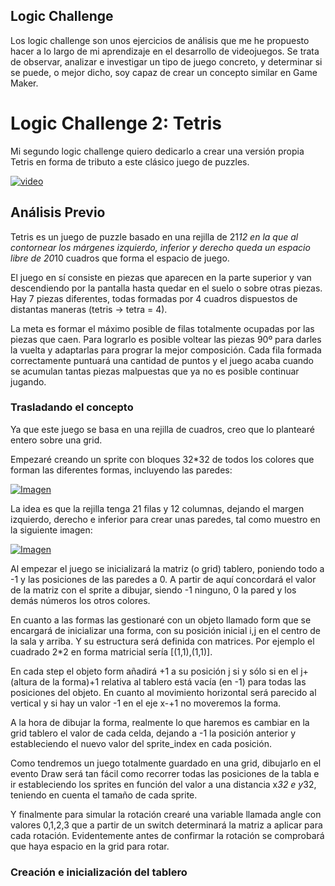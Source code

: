 ## Logic Challenge

Los logic challenge son unos ejercicios de análisis que me he propuesto hacer a lo largo de mi aprendizaje en el desarrollo de videojuegos. Se trata de observar, analizar e investigar un tipo de juego concreto, y determinar si se puede, o mejor dicho, soy capaz de crear un concepto similar en Game Maker. 

# Logic Challenge 2: Tetris

Mi segundo logic challenge quiero dedicarlo a crear una versión propia Tetris en forma de tributo a este clásico juego de puzzles.

[![video](http://img.youtube.com/vi/QDGAN_kPkPI/0.jpg)](https://www.youtube.com/watch?v=QDGAN_kPkPI)

## Análisis Previo

Tetris es un juego de puzzle basado en una rejilla de 21*12 en la que al contornear los márgenes izquierdo, inferior y derecho queda un espacio libre de 20*10 cuadros que forma el espacio de juego.

El juego en sí consiste en piezas que aparecen en la parte superior y van descendiendo por la pantalla hasta quedar en el suelo o sobre otras piezas. Hay 7 piezas diferentes, todas formadas por 4 cuadros dispuestos de distantas maneras (tetris -> tetra = 4). 

La meta es formar el máximo posible de filas totalmente ocupadas por las piezas que caen. Para lograrlo es posible voltear las piezas 90º para darles la vuelta y adaptarlas para prograr la mejor composición. Cada fila formada correctamente puntuará una cantidad de puntos y el juego acaba cuando se acumulan tantas piezas malpuestas que ya no es posible continuar jugando.

### Trasladando el concepto

Ya que este juego se basa en una rejilla de cuadros, creo que lo plantearé entero sobre una grid.

Empezaré creando un sprite con bloques 32*32 de todos los colores que forman las diferentes formas, incluyendo las paredes:

[![Imagen](https://github.com/hcosta/referencia-gml/raw/master/aprendizaje/logic_challenges/02_tetris.gmx/docs/img1.jpg)](https://github.com/hcosta/referencia-gml/raw/master/aprendizaje/logic_challenges/02_tetris.gmx/docs/img2.jpg)

La idea es que la rejilla tenga 21 filas y 12 columnas, dejando el margen izquierdo, derecho e inferior para crear unas paredes, tal como muestro en la siguiente imagen:

[![Imagen](https://github.com/hcosta/referencia-gml/raw/master/aprendizaje/logic_challenges/02_tetris.gmx/docs/img1.png)](https://github.com/hcosta/referencia-gml/raw/master/aprendizaje/logic_challenges/02_tetris.gmx/docs/img1.png)

Al empezar el juego se inicializará la matriz (o grid) tablero, poniendo todo a -1 y las posiciones de las paredes a 0. A partir de aquí concordará el valor de la matriz con el sprite a dibujar, siendo -1 ninguno, 0 la pared y los demás números los otros colores.

En cuanto a las formas las gestionaré con un objeto llamado form que se encargará de inicializar una forma, con su posición inicial i,j en el centro de la sala y arriba. Y su estructura será definida con matrices. Por ejemplo el cuadrado 2*2 en forma matricial sería [(1,1),(1,1)]. 

En cada step el objeto form añadirá +1 a su posición j si y sólo si en el j+(altura de la forma)+1 relativa al tablero está vacía (en -1) para todas las posiciones del objeto. En cuanto al movimiento horizontal será parecido al vertical y si hay un valor -1 en el eje x-+1 no moveremos la forma.

A la hora de dibujar la forma, realmente lo que haremos es cambiar en la grid tablero el valor de cada celda, dejando a -1 la posición anterior y estableciendo el nuevo valor del sprite_index en cada posición. 

Como tendremos un juego totalmente guardado en una grid, dibujarlo en el evento Draw será tan fácil como recorrer todas las posiciones de la tabla e ir estableciendo los sprites en función del valor a una distancia x*32 e y*32, teniendo en cuenta el tamaño de cada sprite.

Y finalmente para simular la rotación crearé una variable llamada angle con valores 0,1,2,3 que a partir de un switch determinará la matriz a aplicar para cada rotación. Evidentemente antes de confirmar la rotación se comprobará que haya espacio en la grid para rotar.

### Creación e inicialización del tablero